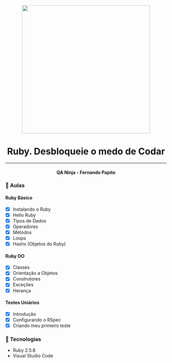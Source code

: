 <div align="center">
    <img src="https://images.sympla.com.br/6274106706a4e.jpg" width="400">
    <h1>Ruby. Desbloqueie o medo de Codar</h1>
    <hr>
    <h4>QA Ninja - Fernando Papito</h4>
</div>

### :memo: Aulas

#### Ruby Básico
- [x] Instalando o Ruby
- [x] Hello Ruby
- [x] Tipos de Dados
- [x] Operadores
- [x] Métodos
- [x] Loops
- [x] Hashs (Objetos do Ruby)

#### Ruby OO
- [x] Classes
- [x] Orientação a Objetos
- [x] Construtores
- [x] Exceções
- [x] Herança

#### Testes Uniários
- [x] Introdução
- [x] Configurando o RSpec
- [x] Criando meu primeiro teste

### :hammer: Tecnologias

 <ul>
    <li>Ruby 2.5.8</li>
    <li>Visual Studio Code</li>
</ul>
